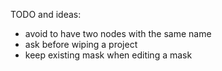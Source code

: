 TODO and ideas: 
 - avoid to have two nodes with the same name
 - ask before wiping a project
 - keep existing mask when editing a mask
